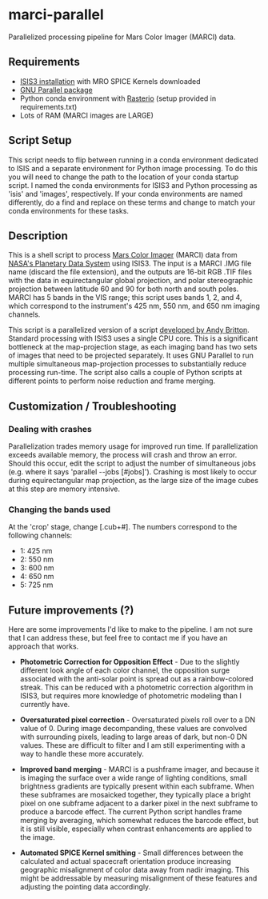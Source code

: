 # marci-parallel
Parallelized processing pipeline for Mars Color Imager (MARCI) data.

## Requirements

- [ISIS3 installation](https://github.com/USGS-Astrogeology/ISIS3/blob/dev/README.md) with MRO SPICE Kernels downloaded
- [GNU Parallel package](https://www.gnu.org/software/parallel/)
- Python conda environment with [Rasterio](https://rasterio.readthedocs.io/en/latest/) (setup provided in requirements.txt)
- Lots of RAM (MARCI images are LARGE)

## Script Setup
This script needs to flip between running in a conda environment dedicated to ISIS and a separate environment for Python image processing. To do this you will need to change the path to the location of your conda startup script. I named the conda environments for ISIS3 and Python processing as 'isis' and 'images', respectively. If your conda environments are named differently, do a find and replace on these terms and change to match your conda environments for these tasks.

## Description
This is a shell script to process [Mars Color Imager](http://www.msss.com/all_projects/mro-marci.php) (MARCI) data from [NASA's Planetary Data System](https://pds-imaging.jpl.nasa.gov/volumes/mro.html) using ISIS3. The input is a MARCI .IMG file name (discard the file extension), and the outputs are 16-bit RGB .TIF files with the data in equirectangular global projection, and polar stereographic projection between latitude 60 and 90 for both north and south poles. MARCI has 5 bands in the VIS range; this script uses bands 1, 2, and 4, which correspond to the instrument's 425 nm, 550 nm, and 650 nm imaging channels.

This script is a parallelized version of a script [developed by Andy Britton](https://gist.github.com/KalofXeno/3f6ab83e4f8e49b53db5a5b67eac32a9). Standard processing with ISIS3 uses a single CPU core. This is a significant bottleneck at the map-projection stage, as each imaging band has two sets of images that need to be projected separately. It uses GNU Parallel to run multiple simultaneous map-projection processes to substantially reduce processing run-time. The script also calls a couple of Python scripts at different points to perform noise reduction and frame merging.

## Customization / Troubleshooting

### Dealing with crashes
Parallelization trades memory usage for improved run time. If parallelization exceeds available memory, the process will crash and throw an error. Should this occur, edit the script to adjust the number of simultaneous jobs (e.g. where it says 'parallel --jobs [#jobs]'). Crashing is most likely to occur during equirectangular map projection, as the large size of the image cubes at this step are memory intensive.

### Changing the bands used
At the 'crop' stage, change [.cub+#]. The numbers correspond to the following channels:

- 1: 425 nm
- 2: 550 nm
- 3: 600 nm
- 4: 650 nm
- 5: 725 nm

## Future improvements (?)

Here are some improvements I'd like to make to the pipeline. I am not sure that I can address these, but feel free to contact me if you have an approach that works. 

- **Photometric Correction for Opposition Effect** - Due to the slightly different look angle of each color channel, the opposition surge associated with the anti-solar point is spread out as a rainbow-colored streak. This can be reduced with a photometric correction algorithm in ISIS3, but requires more knowledge of photometric modeling than I currently have.

- **Oversaturated pixel correction** - Oversaturated pixels roll over to a DN value of 0. During image decompanding, these values are convolved with surrounding pixels, leading to large areas of dark, but non-0 DN values. These are difficult to filter and I am still experimenting with a way to handle these more accurately. 

- **Improved band merging** - MARCI is a pushframe imager, and because it is imaging the surface over a wide range of lighting conditions, small brightness gradients are typically present within each subframe. When these subframes are mosaicked together, they typically place a bright pixel on one subframe adjacent to a darker pixel in the next subframe to produce a barcode effect. The current Python script handles frame merging by averaging, which somewhat reduces the barcode effect, but it is still visible, especially when contrast enhancements are applied to the image. 

- **Automated SPICE Kernel smithing** - Small differences between the calculated and actual spacecraft orientation produce increasing geographic misalignment of color data away from nadir imaging. This might be addressable by measuring misalignment of these features and adjusting the pointing data accordingly. 
